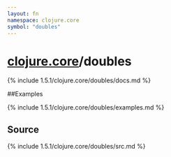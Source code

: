 ```yaml
---
layout: fn
namespace: clojure.core
symbol: "doubles"
---
```


# [clojure.core](../)/doubles

{% include 1.5.1/clojure.core/doubles/docs.md %}

##Examples

{% include 1.5.1/clojure.core/doubles/examples.md %}
## Source
{% include 1.5.1/clojure.core/doubles/src.md %}

